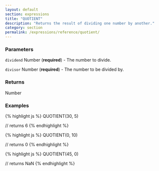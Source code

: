 ```yaml
---
layout: default
section: expressions
title: "QUOTIENT"
description: "Returns the result of dividing one number by another."
category: section
permalink: /expressions/reference/quotient/
---
```


### Parameters

`dividend` Number (__required__) - The number to divide.

`divisor` Number (__required__) - The number to be divided by.

### Returns

Number

### Examples

{% highlight js %}
QUOTIENT(30, 5)

// returns 6
{% endhighlight %}


{% highlight js %}
QUOTIENT(0, 10)

// returns 0
{% endhighlight %}


{% highlight js %}
QUOTIENT(45, 0)

// returns NaN
{% endhighlight %}